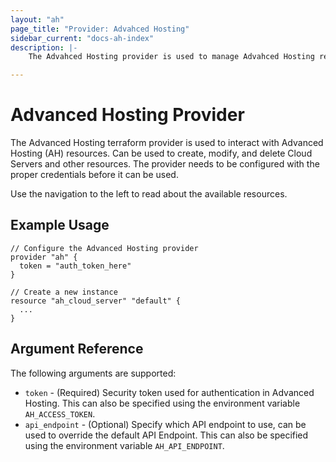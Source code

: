 ```yaml
---
layout: "ah"
page_title: "Provider: Advahced Hosting"
sidebar_current: "docs-ah-index"
description: |-
    The Advahced Hosting provider is used to manage Advahced Hosting resources. The provider needs to be configured with the proper credentials before it can be used.

---
```


# Advanced Hosting Provider

The Advanced Hosting terraform provider is used to interact with Advanced Hosting (AH) resources. Can be used to create, modify, and delete Cloud Servers and other resources. The provider needs to be configured with the proper credentials before it can be used.

Use the navigation to the left to read about the available resources.

## Example Usage

```hcl
// Configure the Advanced Hosting provider
provider "ah" {
  token = "auth_token_here"
}

// Create a new instance
resource "ah_cloud_server" "default" {
  ...
}
```

## Argument Reference

The following arguments are supported:

* `token` - (Required) Security token used for authentication in Advanced Hosting. This can also be specified using the environment variable `AH_ACCESS_TOKEN`.
* `api_endpoint` - (Optional) Specify which API endpoint to use, can be used to override the default API Endpoint. This can also be specified using the environment variable `AH_API_ENDPOINT`. 

